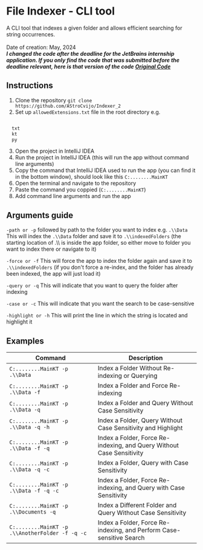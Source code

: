 
# File Indexer - CLI tool
A CLI tool that indexes a given folder and allows efficient searching for string occurrences. <br /><br />
Date of creation: May, 2024 <br/>
***I changed the code after the deadline for the JetBrains internship application. If you only find the code that was submitted before the deadline relevant, here is that version of the code [Original Code](https://github.com/AStroCvijo/Indexer_2/tree/2c36111e3e33ed813ecdb60995e40ebc20edd68f)***

## Instructions

1. Clone the repository `git clone https://github.com/AStroCvijo/Indexer_2`
2. Set up `allowedExtensions.txt` file in the root directory e.g.
```txt

  txt
  kt
  py

```
3. Open the project in IntelliJ IDEA
4. Run the project in IntelliJ IDEA (this will run the app without command line arguments)
5. Copy the command that IntelliJ IDEA used to run the app (you can find it in the bottom window), should look like this `C:........MainKT`
6. Open the terminal and navigate to the repository
7. Paste the command you coppied (`C:........MainKT`)
8. Add command line arguments and run the app


## Arguments guide 

`-path or -p` followed by path to the folder you want to index e.g. `.\\Data`
This will index the `.\\Data` folder and save it to `.\\indexedFolders` (the starting location of .\\\ is inside the app folder, so either move to folder you want to index there or navigate to it)

`-force or -f`
This will force the app to index the folder again and save it to `.\\indexedFolders` (if you don't force a re-index, and the folder has already been indexed, the app will just load it)

`-query or -q`
This will indicate that you want to query the folder after indexing

`-case or -c`
This will indicate that you want the search to be case-sensitive

`-highlight or -h`
This will print the line in which the string is located and highlight it

## Examples

| Command                                       | Description                                                          |
|-----------------------------------------------|----------------------------------------------------------------------|
| `C:........MainKT -p .\\Data`                 | Index a Folder Without Re-indexing or Querying                       |
| `C:........MainKT -p .\\Data -f`              | Index a Folder and Force Re-indexing                                 |
| `C:........MainKT -p .\\Data -q`              | Index a Folder and Query Without Case Sensitivity                    |
| `C:........MainKT -p .\\Data -q -h`           | Index a Folder, Query Without Case Sensitivity and Highlight         |
| `C:........MainKT -p .\\Data -f -q`           | Index a Folder, Force Re-indexing, and Query Without Case Sensitivity|
| `C:........MainKT -p .\\Data -q -c`           | Index a Folder, Query with Case Sensitivity                          |
| `C:........MainKT -p .\\Data -f -q -c`        | Index a Folder, Force Re-indexing, and Query with Case Sensitivity   |
| `C:........MainKT -p .\\Documents -q`         | Index a Different Folder and Query Without Case Sensitivity          |
| `C:........MainKT -p .\\AnotherFolder -f -q -c`| Index a Folder, Force Re-indexing, and Perform Case-sensitive Search |


